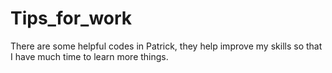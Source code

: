 # Tips_for_work
There are some helpful codes in Patrick, they help improve my skills so that I have much time to learn more things.
